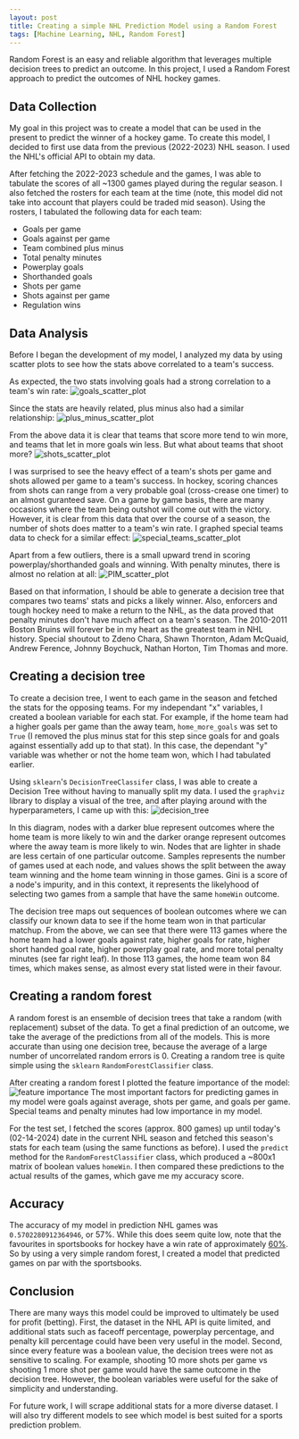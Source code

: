 ```yaml
---
layout: post
title: Creating a simple NHL Prediction Model using a Random Forest
tags: [Machine Learning, NHL, Random Forest]
---
```


Random Forest is an easy and reliable algorithm that leverages multiple decision trees to predict an outcome. In this project, I used a Random Forest approach to predict the outcomes of NHL hockey games. 

## Data Collection
My goal in this project was to create a model that can be used in the present to predict the winner of a hockey game. To create this model, I decided to first use data from the previous (2022-2023) NHL season. I used the NHL's official API to obtain my data.

After fetching the 2022-2023 schedule and the games, I was able to tabulate the scores of all ~1300 games played during the regular season. I also fetched the rosters for each team at the time (note, this model did not take into account that players could be traded mid season). Using the rosters, I tabulated the following data for each team:

- Goals per game
- Goals against per game
- Team combined plus minus
- Total penalty minutes
- Powerplay goals
- Shorthanded goals
- Shots per game
- Shots against per game
- Regulation wins

## Data Analysis
Before I began the development of my model, I analyzed my data by using scatter plots to see how the stats above correlated to a team's success.

As expected, the two stats involving goals had a strong correlation to a team's win rate:
![goals_scatter_plot](https://raw.githubusercontent.com/alexoh554/nhl-prediction-model/main/visuals/goals-wins-scatterplot.png)

Since the stats are heavily related, plus minus also had a similar relationship:
![plus_minus_scatter_plot](https://raw.githubusercontent.com/alexoh554/nhl-prediction-model/main/visuals/plusminus-wins-scatterplot.png)

From the above data it is clear that teams that score more tend to win more, and teams that let in more goals win less. But what about teams that shoot more?
![shots_scatter_plot](https://raw.githubusercontent.com/alexoh554/nhl-prediction-model/main/visuals/shots-wins-scatterplot.png)

I was surprised to see the heavy effect of a team's shots per game and shots allowed per game to a team's success. In hockey, scoring chances from shots can range from a very probable goal (cross-crease one timer) to an almost guranteed save. On a game by game basis, there are many occasions where the team being outshot will come out with the victory. However, it is clear from this data that over the course of a season, the number of shots does matter to a team's win rate. I graphed special teams data to check for a similar effect:
![special_teams_scatter_plot](https://raw.githubusercontent.com/alexoh554/nhl-prediction-model/main/visuals/special_teams_wins_scatterplot.png)

Apart from a few outliers, there is a small upward trend in scoring powerplay/shorthanded goals and winning. With penalty minutes, there is almost no relation at all:
![PIM_scatter_plot](https://raw.githubusercontent.com/alexoh554/nhl-prediction-model/main/visuals/pim-wins-scatterplot.png)

Based on that information, I should be able to generate a decision tree that compares two teams' stats and picks a likely winner. Also, enforcers and tough hockey need to make a return to the NHL, as the data proved that penalty minutes don't have much affect on a team's season. The 2010-2011 Boston Bruins will forever be in my heart as the greatest team in NHL history. Special shoutout to Zdeno Chara, Shawn Thornton, Adam McQuaid, Andrew Ference, Johnny Boychuck, Nathan Horton, Tim Thomas and more.

## Creating a decision tree
To create a decision tree, I went to each game in the season and fetched the stats for the opposing teams. For my independant "x" variables, I created a boolean variable for each stat. For example, if the home team had a higher goals per game than the away team, `home_more_goals` was set to `True` (I removed the plus minus stat for this step since goals for and goals against essentially add up to that stat). In this case, the dependant "y" variable was whether or not the home team won, which I had tabulated earlier. 

Using `sklearn`'s `DecisionTreeClassifer` class, I was able to create a Decision Tree without having to manually split my data. I used the `graphviz` library to display a visual of the tree, and after playing around with the hyperparameters, I came up with this:
![decision_tree](https://raw.githubusercontent.com/alexoh554/nhl-prediction-model/0201a4d397a075c9560cbcf7907f8ab47ae27111/visuals/boolean_decision_tree.svg)

In this diagram, nodes with a darker blue represent outcomes where the home team is more likely to win and the darker orange represent outcomes where the away team is more likely to win. Nodes that are lighter in shade are less certain of one particular outcome. Samples represents the number of games used at each node, and values shows the split between the away team winning and the home team winning in those games. Gini is a score of a node's impurity, and in this context, it represents the likelyhood of selecting two games from a sample that have the same `homeWin` outcome.

The decision tree maps out sequences of boolean outcomes where we can classify our known data to see if the home team won in that particular matchup. From the above, we can see that there were 113 games where the home team had a lower goals against rate, higher goals for rate, higher short handed goal rate, higher powerplay goal rate, and more total penalty minutes (see far right leaf). In those 113 games, the home team won 84 times, which makes sense, as almost every stat listed were in their favour. 

## Creating a random forest
A random forest is an ensemble of decision trees that take a random (with replacement) subset of the data. To get a final prediction of an outcome, we take the average of the predictions from all of the models. This is more accurate than using one decision tree, because the average of a large number of uncorrelated random errors is 0. Creating a random tree is quite simple using the `sklearn` `RandomForestClassifier` class. 

After creating a random forest I plotted the feature importance of the model:
![feature importance](https://raw.githubusercontent.com/alexoh554/nhl-prediction-model/main/visuals/feature_importance.png)
The most important factors for predicting games in my model were goals against average, shots per game, and goals per game. Special teams and penalty minutes had low importance in my model.

For the test set, I fetched the scores (approx. 800 games) up until today's (02-14-2024) date in the current NHL season and fetched this season's stats for each team (using the same functions as before). I used the `predict` method for the `RandomForestClassifier` class, which produced a ~800x1 matrix of boolean values `homeWin`. I then compared these predictions to the actual results of the games, which gave me my accuracy score.

## Accuracy
The accuracy of my model in prediction NHL games was `0.5702280912364946`, or 57%. While this does seem quite low, note that the favourites in sportsbooks for hockey have a win rate of approximately [60%](https://www.olbg.com/us/blogs/nhl-betting-strategies-how-often-do-nhl-betting-favorites-wins). So by using a very simple random forest, I created a model that predicted games on par with the sportsbooks. 

## Conclusion
There are many ways this model could be improved to ultimately be used for profit (betting). First, the dataset in the NHL API is quite limited, and additional stats such as faceoff percentage, powerplay percentage, and penalty kill percentage could have been very useful in the model. Second, since every feature was a boolean value, the decision trees were not as sensitive to scaling. For example, shooting 10 more shots per game vs shooting 1 more shot per game would have the same outcome in the decision tree. However, the boolean variables were useful for the sake of simplicity and understanding.

For future work, I will scrape additional stats for a more diverse dataset. I will also try different models to see which model is best suited for a sports prediction problem.